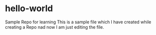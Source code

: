 # hello-world
Sample Repo for learning
This is a sample file which I have created while creating a Repo nad now I am just editing the file.
